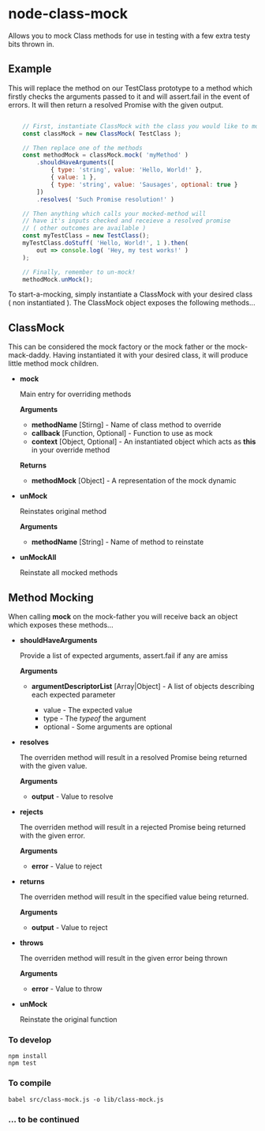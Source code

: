 # node-class-mock #

Allows you to mock Class methods for use in testing with a few extra testy bits thrown in.

## Example ##

This will replace the method on our TestClass prototype to a method which firstly checks
the arguments passed to it and will assert.fail in the event of errors. It will then return
a resolved Promise with the given output.

``` javascript

    // First, instantiate ClassMock with the class you would like to mock
    const classMock = new ClassMock( TestClass );

    // Then replace one of the methods
    const methodMock = classMock.mock( 'myMethod' )
        .shouldHaveArguments([
            { type: 'string', value: 'Hello, World!' },
            { value: 1 },
            { type: 'string', value: 'Sausages', optional: true }
        ])
        .resolves( 'Such Promise resolution!' )

    // Then anything which calls your mocked-method will
    // have it's inputs checked and receieve a resolved promise
    // ( other outcomes are available )
    const myTestClass = new TestClass();
    myTestClass.doStuff( 'Hello, World!', 1 ).then(
        out => console.log( 'Hey, my test works!' )
    );

    // Finally, remember to un-mock!
    methodMock.unMock();

```

To start-a-mocking, simply instantiate a ClassMock with your desired class ( non instantiated ). The ClassMock object exposes the following methods...

## ClassMock ##

This can be considered the mock factory or the mock father or the mock-mack-daddy. Having instantiated it with your desired class, it
will produce little method mock children.

 - **mock**

    Main entry for overriding methods

    **Arguments**

    - **methodName** [Stirng] - Name of class method to override
    - **callback** [Function, Optional] - Function to use as mock
    - **context** [Object, Optional] - An instantiated object which acts as **this** in your override method

    **Returns**

    -   **methodMock** [Object] - A representation of the mock dynamic

 - **unMock**

    Reinstates original method

    **Arguments**

    - **methodName** [String] - Name of method to reinstate

 - **unMockAll**

    Reinstate all mocked methods

## Method Mocking ##

When calling **mock** on the mock-father you will receive back an object which exposes these methods...

 - **shouldHaveArguments**

    Provide a list of expected arguments, assert.fail if any are amiss

    **Arguments**

    - **argumentDescriptorList** [Array|Object] - A list of objects describing each expected parameter

        - value - The expected value
        - type - The *typeof* the argument
        - optional - Some arguments are optional

 - **resolves**

    The overriden method will result in a resolved Promise being returned with the given value.

    **Arguments**

    - **output** - Value to resolve

 - **rejects**

    The overriden method will result in a rejected Promise being returned with the given error.

    **Arguments**

    - **error** - Value to reject

 - **returns**

    The overriden method will result in the specified value being returned.

    **Arguments**

    - **output** - Value to reject

 - **throws**

    The overriden method will result in the given error being thrown

    **Arguments**

    - **error** - Value to throw

 - **unMock**

    Reinstate the original function

### To develop ###

    npm install
    npm test

### To compile ###

    babel src/class-mock.js -o lib/class-mock.js

### ... to be continued ###
